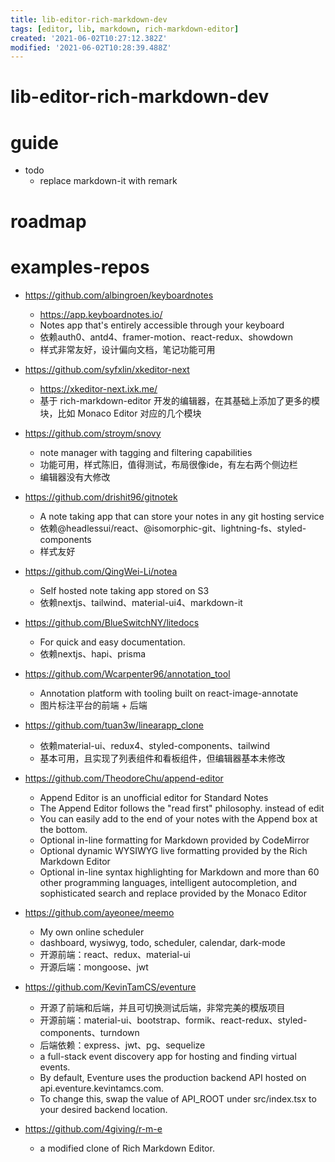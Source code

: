 ```yaml
---
title: lib-editor-rich-markdown-dev
tags: [editor, lib, markdown, rich-markdown-editor]
created: '2021-06-02T10:27:12.382Z'
modified: '2021-06-02T10:28:39.488Z'
---
```


# lib-editor-rich-markdown-dev

# guide
- todo
  - replace markdown-it with remark
# roadmap

# examples-repos

- https://github.com/albingroen/keyboardnotes
  - https://app.keyboardnotes.io/
  - Notes app that's entirely accessible through your keyboard
  - 依赖auth0、antd4、framer-motion、react-redux、showdown
  - 样式非常友好，设计偏向文档，笔记功能可用
- https://github.com/syfxlin/xkeditor-next
  - https://xkeditor-next.ixk.me/
  - 基于 rich-markdown-editor 开发的编辑器，在其基础上添加了更多的模块，比如 Monaco Editor 对应的几个模块
- https://github.com/stroym/snovy
  - note manager with tagging and filtering capabilities
  - 功能可用，样式陈旧，值得测试，布局很像ide，有左右两个侧边栏
  - 编辑器没有大修改
- https://github.com/drishit96/gitnotek
  - A note taking app that can store your notes in any git hosting service
  - 依赖@headlessui/react、@isomorphic-git、lightning-fs、styled-components
  - 样式友好
- https://github.com/QingWei-Li/notea
  - Self hosted note taking app stored on S3
  - 依赖nextjs、tailwind、material-ui4、markdown-it
- https://github.com/BlueSwitchNY/litedocs
  - For quick and easy documentation.
  - 依赖nextjs、hapi、prisma
- https://github.com/Wcarpenter96/annotation_tool
  - Annotation platform with tooling built on react-image-annotate
  - 图片标注平台的前端 + 后端
- https://github.com/tuan3w/linearapp_clone
  - 依赖material-ui、redux4、styled-components、tailwind
  - 基本可用，且实现了列表组件和看板组件，但编辑器基本未修改
- https://github.com/TheodoreChu/append-editor
  - Append Editor is an unofficial editor for Standard Notes
  - The Append Editor follows the "read first" philosophy. instead of edit
  - You can easily add to the end of your notes with the Append box at the bottom.
  - Optional in-line formatting for Markdown provided by CodeMirror
  - Optional dynamic WYSIWYG live formatting provided by the Rich Markdown Editor 
  - Optional in-line syntax highlighting for Markdown and more than 60 other programming languages, intelligent autocompletion, and sophisticated search and replace provided by the Monaco Editor 

- https://github.com/ayeonee/meemo
  - My own online scheduler
  - dashboard, wysiwyg, todo, scheduler, calendar, dark-mode
  - 开源前端：react、redux、material-ui
  - 开源后端：mongoose、jwt
- https://github.com/KevinTamCS/eventure
  - 开源了前端和后端，并且可切换测试后端，非常完美的模版项目
  - 开源前端：material-ui、bootstrap、formik、react-redux、styled-components、turndown
  - 后端依赖：express、jwt、pg、sequelize
  - a full-stack event discovery app for hosting and finding virtual events. 
  - By default, Eventure uses the production backend API hosted on api.eventure.kevintamcs.com.
  - To change this, swap the value of API_ROOT under src/index.tsx to your desired backend location.

- https://github.com/4giving/r-m-e
  - a modified clone of Rich Markdown Editor.
